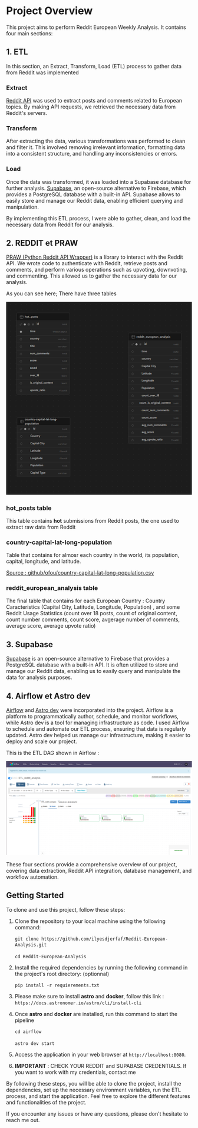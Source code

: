 # Project Overview

This project aims to perform Reddit European Weekly Analysis. It contains four main sections:

## 1. ETL

In this section, an Extract, Transform, Load (ETL) process to gather data from Reddit was implemented

### Extract

[Reddit API](https://www.reddit.com/dev/api/) was used to extract posts and comments related to European topics. By making API requests, we retrieved the necessary data from Reddit's servers.

### Transform

After extracting the data, various transformations was performed to clean and filter it. This involved removing irrelevant information, formatting data into a consistent structure, and handling any inconsistencies or errors.

### Load

Once the data was transformed, it was loaded into a Supabase database for further analysis. [Supabase](https://supabase.io/), an open-source alternative to Firebase, which provides a PostgreSQL database with a built-in API. Supabase allows to easily store and manage our Reddit data, enabling efficient querying and manipulation.

By implementing this ETL process, I were able to gather, clean, and load the necessary data from Reddit for our analysis.

## 2. REDDIT et PRAW

[PRAW (Python Reddit API Wrapper)](https://praw.readthedocs.io/en/latest/) is a library to interact with the Reddit API. We wrote code to authenticate with Reddit, retrieve posts and comments, and perform various operations such as upvoting, downvoting, and commenting. This allowed us to gather the necessary data for our analysis.

As you can see here; There have three tables

!["tables schema"]( src/images/schema_tables.png)

### hot_posts table

This table contains **hot** submissions from Reddit posts, the one used to extract raw data from Reddit

### country-capital-lat-long-population

Table that contains for almosr each country in the world, its population, capital, longitude, and latitude.

[Source : github/ofou/country-capital-lat-long-population.csv
](https://gist.github.com/ofou/df09a6834a8421b4f376c875194915c9)

### reddit_european_analysis table

The final table that contains for each European Country : Country Caracteristics (Capital City, Latitude, Longitude, Population) , and some Reddit Usage Statistics (count over 18 posts, count of original content, count number comments, count score, avgerage number of comments, average score, average upvote ratio)

## 3. Supabase

[Supabase](https://supabase.io/) is an open-source alternative to Firebase that provides a PostgreSQL database with a built-in API. It is often utilized to store and manage our Reddit data, enabling us to easily query and manipulate the data for analysis purposes.

## 4. Airflow et Astro dev

[Airflow](https://airflow.apache.org/) and [Astro dev](https://astro.dev/) were incorporated into the project. Airflow is a platform to programmatically author, schedule, and monitor workflows, while Astro dev is a tool for managing infrastructure as code. I used Airflow to schedule and automate our ETL process, ensuring that data is regularly updated. Astro dev helped us manage our infrastructure, making it easier to deploy and scale our project.

This is the ETL DAG shown in Airflow :

!["airflow graph"]( src/images/airflow.png)

These four sections provide a comprehensive overview of our project, covering data extraction, Reddit API integration, database management, and workflow automation.

## Getting Started

To clone and use this project, follow these steps:

1. Clone the repository to your local machine using the following command:
    ```
    git clone https://github.com/ilyesdjerfaf/Reddit-European-Analysis.git

    cd Reddit-European-Analysis
    ```

2. Install the required dependencies by running the following command in the project's root directory: (optionnal)
    ```
    pip install -r requierements.txt
    ```

3. Please make sure to install **astro** and **docker**, follow this link : `https://docs.astronomer.io/astro/cli/install-cli`

4. Once **astro** and **docker** are installed, run this command to start the pipeline
    ```
    cd airflow

    astro dev start
    ```

5. Access the application in your web browser at `http://localhost:8080`.

6. **IMPORTANT** : CHECK YOUR REDDIT and SUPABASE CREDENTIALS. If you want to work with my credentials, contact me

By following these steps, you will be able to clone the project, install the dependencies, set up the necessary environment variables, run the ETL process, and start the application. Feel free to explore the different features and functionalities of the project.

If you encounter any issues or have any questions, please don't hesitate to reach me out.
